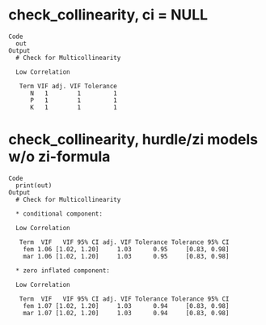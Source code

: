 # check_collinearity, ci = NULL

    Code
      out
    Output
      # Check for Multicollinearity
      
      Low Correlation
      
       Term VIF adj. VIF Tolerance
          N   1        1         1
          P   1        1         1
          K   1        1         1

# check_collinearity, hurdle/zi models w/o zi-formula

    Code
      print(out)
    Output
      # Check for Multicollinearity
      
      * conditional component:
      
      Low Correlation
      
       Term  VIF   VIF 95% CI adj. VIF Tolerance Tolerance 95% CI
        fem 1.06 [1.02, 1.20]     1.03      0.95     [0.83, 0.98]
        mar 1.06 [1.02, 1.20]     1.03      0.95     [0.83, 0.98]
      
      * zero inflated component:
      
      Low Correlation
      
       Term  VIF   VIF 95% CI adj. VIF Tolerance Tolerance 95% CI
        fem 1.07 [1.02, 1.20]     1.03      0.94     [0.83, 0.98]
        mar 1.07 [1.02, 1.20]     1.03      0.94     [0.83, 0.98]

